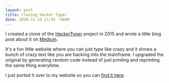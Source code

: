 ```yaml
---
layout: post
title: Cloning Hacker Typer
date: 2020-11-19 11:01 -0800
---
```


I created a clone of the [HackerTyper](http://hackertyper.com/) project in 2015 and wrote a little blog post about it on [Medium](https://medium.com/@Tim_Blumberg/how-to-clone-hackertyper-db0a472212f6).

It's a fun little website where you can just type like crazy and it shows a bunch of crazy text like you are hacking into the mainframe. I upgraded the original by generating random code instead of just printing and reprinting the same thing everytime.

I just ported it over to my website so you can [find it here](/hacker_typer).
